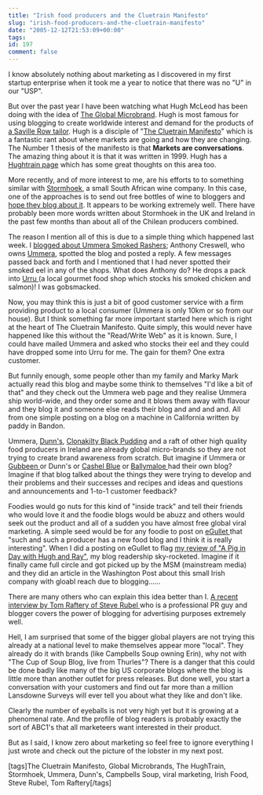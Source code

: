 ```yaml
---
title: "Irish food producers and the Cluetrain Manifesto"
slug: "irish-food-producers-and-the-cluetrain-manifesto"
date: "2005-12-12T21:53:09+00:00"
tags:
id: 197
comment: false
---
```


I know absolutely nothing about marketing as I discovered in my first startup enterprise when it took me a year to notice that there was no "U" in our "USP".

But over the past year I have been watching what Hugh McLeod has been doing with the idea of [The Global Microbrand](http://www.gapingvoid.com/Moveable_Type/archives/001976.html). Hugh is most famous for using blogging to create worldwide interest and demand for the products of [a Saville Row tailor](http://www.englishcut.com/). Hugh is a disciple of "[The Cluetrain Manifesto](http://www.cluetrain.com/)" which is a fantastic rant about where markets are going and how they are changing. The Number 1 thesis of the manifesto is that **Markets are conversations**. The amazing thing about it is that it was written in 1999\. Hugh has a [Hughtrain page](http://www.gapingvoid.com/Moveable_Type/archives/000823.html) which has some great thoughts on this area too. 

More recently, and of more interest to me, are his efforts to to something similar with [Stormhoek](http://www.stormhoek.com/), a small South African wine company. In this case, one of the approaches is to send out free bottles of wine to bloggers and [hope they blog about it](http://conoroneill.com/2005/09/13/stormhoek-not-quite-stonking-but-pretty-damned-good/). It appears to be working extremely well. There have probably been more words written about Stormhoek in the UK and Ireland in the past few months than about all of the Chilean producers combined. 

The reason I mention all of this is due to a simple thing which happened last week. I [blogged about Ummera Smoked Rashers](http://conoroneill.com/2005/12/05/ummera-do-smoked-bacon/); Anthony Creswell, who owns [Ummera](http://www.ummera.com/), spotted the blog and posted a reply. A few messages passed back and forth and I mentioned that I had never spotted their smoked eel in any of the shops. What does Anthony do? He drops a pack into [Urru ](http://www.urru.ie)(a local gourmet food shop which stocks his smoked chicken and salmon)! I was gobsmacked.

Now, you may think this is just a bit of good customer service with a firm providing product to a local consumer (Ummera is only 10km or so from our house). But I think something far more important started here which is right at the heart of The Cluetrain Manifesto. Quite simply, this would never have happened like this without the "Read/Write Web" as it is known. Sure, I could have mailed Ummera and asked who stocks their eel and they could have dropped some into Urru for me. The gain for them? One extra customer.

But funnily enough, some people other than my family and Marky Mark actually read this blog and maybe some think to themselves "I'd like a bit of that" and they check out the Ummera web page and they realise Ummera ship world-wide, and they order some and it blows them away with flavour and they blog it and someone else reads their blog and and and and. All from one simple posting on a blog on a machine in California written by paddy in Bandon.

Ummera, [Dunn's](http://www.dunns.ie/), [Clonakilty Black Pudding](http://www.clonakiltyblackpudding.ie/) and a raft of other high quality food producers in Ireland are already global micro-brands so they are not trying to create brand awareness from scratch. But imagine if Ummera or [Gubbeen ](http://www.gubbeen.com/)or Dunn's or [Cashel Blue](http://www.irishcheese.ie/CHEESE_DESCRIPTION/Cheese_Description/J_and_L_Grubb.html) or [Ballymaloe ](http://www.cookingisfun.ie/)had their own blog? Imagine if that blog talked about the things they were trying to develop and their problems and their successes and recipes and ideas and questions and announcements and 1-to-1 customer feedback? 

Foodies would go nuts for this kind of "inside track" and tell their friends who would love it and the foodie blogs would be abuzz and others would seek out the product and all of a sudden you have almost free global viral marketing. A simple seed would be for any foodie to post on [eGullet ](http://forums.egullet.org/index.php?showforum=9)that "such and such a producer has a new food blog and I think it is really interesting". When I did a posting on eGullet to flag [my review of "A Pig in Day with Hugh and Ray"](http://conoroneill.com/2005/10/24/hugh-pugh-barney-mcgrew-cuthbert-dibble-and-conor/), my blog readership sky-rocketed. Imagine if it finally came full circle and got picked up by the MSM (mainstream media) and they did an article in the Washington Post about this small Irish company with gloabl reach due to blogging......

There are many others who can explain this idea better than I. [A recent interview by Tom Raftery of Steve Rubel ](http://www.tomrafteryit.net/steve-rubel-interview-podcast/)who is a professional PR guy and blogger covers the power of blogging for advertising purposes extremely well. 

Hell, I am surprised that some of the bigger global players are not trying this already at a national level to make themselves appear more "local". They already do it with brands (like Campbells Soup owning Erin), why not with "The Cup of Soup Blog, live from Thurles"? There is a danger that this could be done badly like many of the big US corporate blogs where the blog is little more than another outlet for press releases. But done well, you start a conversation with your customers and find out far more than a million Lansdowne Surveys will ever tell you about what they like and don't like.

Clearly the number of eyeballs is not very high yet but it is growing at a phenomenal rate. And the profile of blog readers is probably exactly the sort of ABC1's that all marketeers want interested in their product.

But as I said, I know zero about marketing so feel free to ignore everything I just wrote and check out the picture of the lobster in my next post.

[tags]The Cluetrain Manifesto, Global Microbrands, The HughTrain, Stormhoek, Ummera, Dunn's, Campbells Soup, viral marketing, Irish Food, Steve Rubel, Tom Raftery[/tags]
